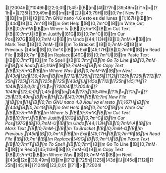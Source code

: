 [?2004h[?1049h[22;0;0t[1;45r(B[m[4l[?7h[39;49m[?1h=[?1h=[?25l[39;49m(B[m[H[2J[43;79H(B[0;7m[ New File ](B[m[H(B[0;7m  GNU nano 4.8                                                               esto es del lunes                                                                          [1;167H(B[m[44d(B[0;7m^G(B[m Get Help     (B[0;7m^O(B[m Write Out    (B[0;7m^W(B[m Where Is     (B[0;7m^K(B[m Cut Text     (B[0;7m^J(B[m Justify[81G(B[0;7m^C(B[m Cur Pos[97G(B[0;7mM-U(B[m Undo[44;113H(B[0;7mM-A(B[m Mark Text   (B[0;7mM-](B[m To Bracket  (B[0;7mM-Q(B[m Previous[45d(B[0;7m^X(B[m Exit[45;17H(B[0;7m^R(B[m Read File    (B[0;7m^\(B[m Replace[49G(B[0;7m^U(B[m Paste Text   (B[0;7m^T(B[m To Spell     (B[0;7m^_(B[m Go To Line   (B[0;7mM-E(B[m Redo[45;113H(B[0;7mM-6(B[m Copy Text   (B[0;7m^Q(B[m Where Was    (B[0;7mM-W(B[m Next[43d[2d[39;49m(B[m[?12l[?25h[?25l[?12l[?25h[?25l[?12l[?25h[?25l[?12l[?25h[?25l[43d[J[45d[?12l[?25h[45;1H[?1049l[23;0;0t[?1l>[?2004l[?2004h[?1049h[22;0;0t[1;45r(B[m[4l[?7h[39;49m[?1h=[?1h=[?25l[39;49m(B[m[H[2J[43;79H(B[0;7m[ New File ](B[m[H(B[0;7m  GNU nano 4.8                                                                Aqui va el resto                                                                          [1;167H(B[m[44d(B[0;7m^G(B[m Get Help     (B[0;7m^O(B[m Write Out    (B[0;7m^W(B[m Where Is     (B[0;7m^K(B[m Cut Text     (B[0;7m^J(B[m Justify[81G(B[0;7m^C(B[m Cur Pos[97G(B[0;7mM-U(B[m Undo[44;113H(B[0;7mM-A(B[m Mark Text   (B[0;7mM-](B[m To Bracket  (B[0;7mM-Q(B[m Previous[45d(B[0;7m^X(B[m Exit[45;17H(B[0;7m^R(B[m Read File    (B[0;7m^\(B[m Replace[49G(B[0;7m^U(B[m Paste Text   (B[0;7m^T(B[m To Spell     (B[0;7m^_(B[m Go To Line   (B[0;7mM-E(B[m Redo[45;113H(B[0;7mM-6(B[m Copy Text   (B[0;7m^Q(B[m Where Was    (B[0;7mM-W(B[m Next[43d[2d[39;49m(B[m[?12l[?25h[?25l[43d[J[45d[?12l[?25h[45;1H[?1049l[23;0;0t[?1l>[?2004l